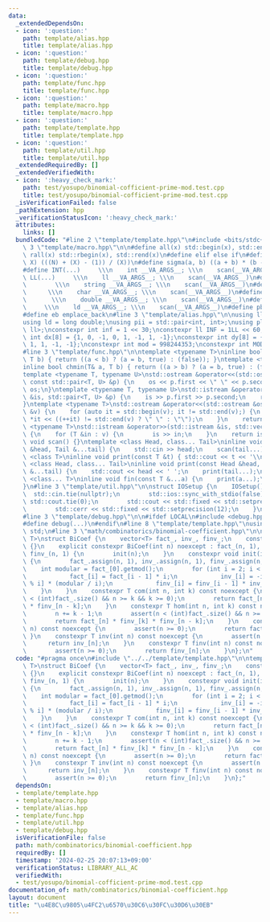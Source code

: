 ```yaml
---
data:
  _extendedDependsOn:
  - icon: ':question:'
    path: template/alias.hpp
    title: template/alias.hpp
  - icon: ':question:'
    path: template/debug.hpp
    title: template/debug.hpp
  - icon: ':question:'
    path: template/func.hpp
    title: template/func.hpp
  - icon: ':question:'
    path: template/macro.hpp
    title: template/macro.hpp
  - icon: ':question:'
    path: template/template.hpp
    title: template/template.hpp
  - icon: ':question:'
    path: template/util.hpp
    title: template/util.hpp
  _extendedRequiredBy: []
  _extendedVerifiedWith:
  - icon: ':heavy_check_mark:'
    path: test/yosupo/binomial-cofficient-prime-mod.test.cpp
    title: test/yosupo/binomial-cofficient-prime-mod.test.cpp
  _isVerificationFailed: false
  _pathExtension: hpp
  _verificationStatusIcon: ':heavy_check_mark:'
  attributes:
    links: []
  bundledCode: "#line 2 \"template/template.hpp\"\n#include <bits/stdc++.h>\n#line\
    \ 3 \"template/macro.hpp\"\n\n#define all(x) std::begin(x), std::end(x)\n#define\
    \ rall(x) std::rbegin(x), std::rend(x)\n#define elif else if\n#define updiv(N,\
    \ X) (((N) + (X) - (1)) / (X))\n#define sigma(a, b) ((a + b) * (b - a + 1) / 2)\n\
    #define INT(...)     \\\n    int __VA_ARGS__; \\\n    scan(__VA_ARGS__)\n#define\
    \ LL(...)     \\\n    ll __VA_ARGS__; \\\n    scan(__VA_ARGS__)\n#define STR(...)\
    \        \\\n    string __VA_ARGS__; \\\n    scan(__VA_ARGS__)\n#define CHR(...)\
    \      \\\n    char __VA_ARGS__; \\\n    scan(__VA_ARGS__)\n#define DOU(...) \
    \       \\\n    double __VA_ARGS__; \\\n    scan(__VA_ARGS__)\n#define LD(...)\
    \     \\\n    ld __VA_ARGS__; \\\n    scan(__VA_ARGS__)\n#define pb push_back\n\
    #define eb emplace_back\n#line 3 \"template/alias.hpp\"\n\nusing ll = long long;\n\
    using ld = long double;\nusing pii = std::pair<int, int>;\nusing pll = std::pair<ll,\
    \ ll>;\nconstexpr int inf = 1 << 30;\nconstexpr ll INF = 1LL << 60;\nconstexpr\
    \ int dx[8] = {1, 0, -1, 0, 1, -1, 1, -1};\nconstexpr int dy[8] = {0, 1, 0, -1,\
    \ 1, 1, -1, -1};\nconstexpr int mod = 998244353;\nconstexpr int MOD = 1e9 + 7;\n\
    #line 3 \"template/func.hpp\"\n\ntemplate <typename T>\ninline bool chmax(T& a,\
    \ T b) { return ((a < b) ? (a = b, true) : (false)); }\ntemplate <typename T>\n\
    inline bool chmin(T& a, T b) { return ((a > b) ? (a = b, true) : (false)); }\n\
    template <typename T, typename U>\nstd::ostream &operator<<(std::ostream &os,\
    \ const std::pair<T, U> &p) {\n    os << p.first << \" \" << p.second;\n    return\
    \ os;\n}\ntemplate <typename T, typename U>\nstd::istream &operator>>(std::istream\
    \ &is, std::pair<T, U> &p) {\n    is >> p.first >> p.second;\n    return is;\n\
    }\ntemplate <typename T>\nstd::ostream &operator<<(std::ostream &os, const std::vector<T>\
    \ &v) {\n    for (auto it = std::begin(v); it != std::end(v);) {\n        os <<\
    \ *it << ((++it) != std::end(v) ? \" \" : \"\");\n    }\n    return os;\n}\ntemplate\
    \ <typename T>\nstd::istream &operator>>(std::istream &is, std::vector<T> &v)\
    \ {\n    for (T &in : v) {\n        is >> in;\n    }\n    return is;\n}\ninline\
    \ void scan() {}\ntemplate <class Head, class... Tail>\ninline void scan(Head\
    \ &head, Tail &...tail) {\n    std::cin >> head;\n    scan(tail...);\n}\ntemplate\
    \ <class T>\ninline void print(const T &t) { std::cout << t << '\\n'; }\ntemplate\
    \ <class Head, class... Tail>\ninline void print(const Head &head, const Tail\
    \ &...tail) {\n    std::cout << head << ' ';\n    print(tail...);\n}\ntemplate\
    \ <class... T>\ninline void fin(const T &...a) {\n    print(a...);\n    exit(0);\n\
    }\n#line 3 \"template/util.hpp\"\n\nstruct IOSetup {\n    IOSetup() {\n      \
    \  std::cin.tie(nullptr);\n        std::ios::sync_with_stdio(false);\n       \
    \ std::cout.tie(0);\n        std::cout << std::fixed << std::setprecision(12);\n\
    \        std::cerr << std::fixed << std::setprecision(12);\n    }\n} IOSetup;\n\
    #line 3 \"template/debug.hpp\"\n\n#ifdef LOCAL\n#include <debug.hpp>\n#else\n\
    #define debug(...)\n#endif\n#line 8 \"template/template.hpp\"\nusing namespace\
    \ std;\n#line 3 \"math/combinatorics/binomial-coefficient.hpp\"\n\ntemplate <class\
    \ T>\nstruct BiCoef {\n    vector<T> fact_, inv_, finv_;\n    constexpr BiCoef()\
    \ {}\n    explicit constexpr BiCoef(int n) noexcept : fact_(n, 1), inv_(n, 1),\
    \ finv_(n, 1) {\n        init(n);\n    }\n    constexpr void init(int n) noexcept\
    \ {\n        fact_.assign(n, 1), inv_.assign(n, 1), finv_.assign(n, 1);\n    \
    \    int modular = fact_[0].getmod();\n        for (int i = 2; i < n; i++) {\n\
    \            fact_[i] = fact_[i - 1] * i;\n            inv_[i] = -inv_[modular\
    \ % i] * (modular / i);\n            finv_[i] = finv_[i - 1] * inv_[i];\n    \
    \    }\n    }\n    constexpr T com(int n, int k) const noexcept {\n        assert(n\
    \ < (int)fact_.size() && n >= k && k >= 0);\n        return fact_[n] * finv_[k]\
    \ * finv_[n - k];\n    }\n    constexpr T hom(int n, int k) const noexcept {\n\
    \        n += k - 1;\n        assert(n < (int)fact_.size() && n >= k && k >= 0);\n\
    \        return fact_[n] * finv_[k] * finv_[n - k];\n    }\n    constexpr T fact(int\
    \ n) const noexcept {\n        assert(n >= 0);\n        return fact_[n];\n   \
    \ }\n    constexpr T inv(int n) const noexcept {\n        assert(n >= 0);\n  \
    \      return inv_[n];\n    }\n    constexpr T finv(int n) const noexcept {\n\
    \        assert(n >= 0);\n        return finv_[n];\n    }\n};\n"
  code: "#pragma once\n#include \"../../template/template.hpp\"\n\ntemplate <class\
    \ T>\nstruct BiCoef {\n    vector<T> fact_, inv_, finv_;\n    constexpr BiCoef()\
    \ {}\n    explicit constexpr BiCoef(int n) noexcept : fact_(n, 1), inv_(n, 1),\
    \ finv_(n, 1) {\n        init(n);\n    }\n    constexpr void init(int n) noexcept\
    \ {\n        fact_.assign(n, 1), inv_.assign(n, 1), finv_.assign(n, 1);\n    \
    \    int modular = fact_[0].getmod();\n        for (int i = 2; i < n; i++) {\n\
    \            fact_[i] = fact_[i - 1] * i;\n            inv_[i] = -inv_[modular\
    \ % i] * (modular / i);\n            finv_[i] = finv_[i - 1] * inv_[i];\n    \
    \    }\n    }\n    constexpr T com(int n, int k) const noexcept {\n        assert(n\
    \ < (int)fact_.size() && n >= k && k >= 0);\n        return fact_[n] * finv_[k]\
    \ * finv_[n - k];\n    }\n    constexpr T hom(int n, int k) const noexcept {\n\
    \        n += k - 1;\n        assert(n < (int)fact_.size() && n >= k && k >= 0);\n\
    \        return fact_[n] * finv_[k] * finv_[n - k];\n    }\n    constexpr T fact(int\
    \ n) const noexcept {\n        assert(n >= 0);\n        return fact_[n];\n   \
    \ }\n    constexpr T inv(int n) const noexcept {\n        assert(n >= 0);\n  \
    \      return inv_[n];\n    }\n    constexpr T finv(int n) const noexcept {\n\
    \        assert(n >= 0);\n        return finv_[n];\n    }\n};"
  dependsOn:
  - template/template.hpp
  - template/macro.hpp
  - template/alias.hpp
  - template/func.hpp
  - template/util.hpp
  - template/debug.hpp
  isVerificationFile: false
  path: math/combinatorics/binomial-coefficient.hpp
  requiredBy: []
  timestamp: '2024-02-25 20:07:13+09:00'
  verificationStatus: LIBRARY_ALL_AC
  verifiedWith:
  - test/yosupo/binomial-cofficient-prime-mod.test.cpp
documentation_of: math/combinatorics/binomial-coefficient.hpp
layout: document
title: "\u4E8C\u9805\u4FC2\u6570\u30C6\u30FC\u30D6\u30EB"
---
```

